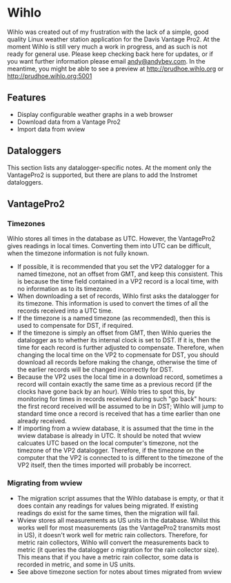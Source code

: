 Wihlo
=====

Wihlo was created out of my frustration with the lack of a simple, good quality Linux weather station application for the Davis Vantage Pro2. At the moment Wihlo is still very much a work in progress, and as such is not ready for general use. Please keep checking back here for updates, or if you want further information please email andy@andybev.com. In the meantime, you might be able to see a preview at http://prudhoe.wihlo.org or http://prudhoe.wihlo.org:5001

Features
--------
* Display configurable weather graphs in a web browser
* Download data from a Vantage Pro2
* Import data from wview

Dataloggers
-----------
This section lists any datalogger-specific notes. At the moment only the VantagePro2 is supported, but there are plans to add the Instromet dataloggers.

VantagePro2
-----------

### Timezones
Wihlo stores all times in the database as UTC. However, the VantagePro2 gives readings in local times. Converting them into UTC can be difficult, when the timezone information is not fully known.

* If possible, it is recommended that you set the VP2 datalogger for a named timezone, not an offset from GMT, and keep this consistent. This is because the time field contained in a VP2 record is a local time, with no information as to its timezone.
* When downloading a set of records, Wihlo first asks the datalogger for its timezone. This information is used to convert the times of all the records received into a UTC time.
* If the timezone is a named timezone (as recommended), then this is used to compensate for DST, if required.
* If the timezone is simply an offset from GMT, then Wihlo queries the datalogger as to whether its internal clock is set to DST. If it is, then the time for each record is further adjusted to compensate. Therefore, when changing the local time on the VP2 to copmensate for DST, you should download all records before making the change, otherwise the time of the earlier records will be changed incorrectly for DST.
* Because the VP2 uses the local time in a download record, sometimes a record will contain exactly the same time as a previous record (if the clocks have gone back by an hour). Wihlo tries to spot this, by monitoring for times in records received during such "go back" hours: the first record received will be assumed to be in DST; Wihlo will jump to standard time once a record is received that has a time earlier than one already received.
* If importing from a wview database, it is assumed that the time in the wview database is already in UTC. It should be noted that wview calcuates UTC based on the local computer's timezone, not the timezone of the VP2 datalogger. Therefore, if the timezone on the computer that the VP2 is connected to is different to the timezone of the VP2 itself, then the times imported will probably be incorrect.

### Migrating from wview
* The migration script assumes that the Wihlo database is empty, or that it does contain any readings for values being migrated. If existing readings do exist for the same times, then the migration will fail.
* Wview stores all measurements as US units in the database. Whilst this works well for most measurements (as the VantagePro2 transmits most in US), it doesn't work well for metric rain collectors. Therefore, for metric rain collectors, Wihlo will convert the measurements back to metric (it queries the datalogger o migration for the rain collector size). This means that if you have a metric rain collector, some data is recorded in metric, and some in US units.
* See above timezone section for notes about times migrated from wview
